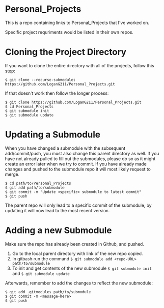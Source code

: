 # Personal_Projects

This is a repo containing links to Personal_Projects that I've worked on.

Specific project requriments would be listed in their own repos.


# Cloning the Project Directory

If you want to clone the entire directory with all of the projects, follow this step:

```$ git clone --recurse-submodules https://github.com/LoganG211/Personal_Projects.git```

If that doesn't work then follow the longer process:
```
$ git clone https://github.com/LoganG211/Personal_Projects.git
$ cd Personal_Projects
$ git submodule init
$ git submodule update
```


# Updating a Submodule

When you have changed a submodule with the subsequent add/commit/push, you must also change this parent directory as well. If you have not already pulled to fill out the submodules, please do so as it might create an error later when we try to commit. If you have already made changes and pushed to the submodule repo it will most likely request to merge.
```
$ cd path/to/Personal_Projects
$ git add path/to/submodule
$ git commit -m "Update <specific> submodule to latest commit"
$ git push
```
The parent repo will only lead to a specific commit of the submodule, by updating it will now lead to the most recent version.


# Adding a new Submodule

Make sure the repo has already been created in Github, and pushed.
1. Go to the local parent directory with link of the new repo copied.
2. In gitbash run the command ```$ git submodule add <repo-URL> path/to/submodule```
3. To init and get contents of the new submodule ```$ git submodule init``` and ```$ git submodule update```

Afterwards, remember to add the changes to reflect the new submodule:
```
$ git add .gitmodules path/to/submodule
$ git commit -m <message-here>
$ git push
```
